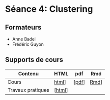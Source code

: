 # Séance 4: Clustering

## Formateurs

- Anne Badel
- Frédéric Guyon

## Supports de cours

| Contenu | HTML | pdf | Rmd |
|-----------------------------|------|-----|-----|
| Cours |  [html](cours_clustering.html)]|  [[pdf](cours_clustering.pdf)] | [Rmd](cours_clustering.Rmd)] |
| Travaux pratiques | [[html]()]  |  |  |
